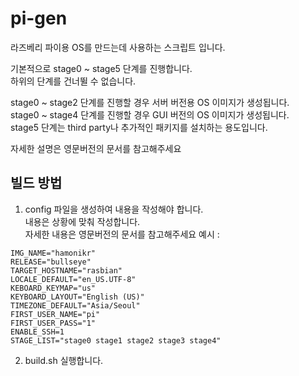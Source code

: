 # pi-gen

라즈베리 파이용 OS를 만드는데 사용하는 스크립트 입니다.

기본적으로 stage0 ~ stage5 단계를 진행합니다.  
하위의 단계를 건너뛸 수 없습니다.

stage0 ~ stage2 단계를 진행할 경우 서버 버전용 OS 이미지가 생성됩니다.  
stage0 ~ stage4 단계를 진행할 경우 GUI 버전의 OS 이미지가 생성됩니다.  
stage5 단계는 third party나 추가적인 패키지를 설치하는 용도입니다.

자세한 설명은 영문버전의 문서를 참고해주세요

## 빌드 방법

1. config 파일을 생성하여 내용을 작성해야 합니다.  
내용은 상황에 맞춰 작성합니다.  
자세한 내용은 영문버전의 문서를 참고해주세요
예시 :
```
IMG_NAME="hamonikr"
RELEASE="bullseye"
TARGET_HOSTNAME="rasbian"
LOCALE_DEFAULT="en_US.UTF-8"
KEBOARD_KEYMAP="us"
KEYBOARD_LAYOUT="English (US)"
TIMEZONE_DEFAULT="Asia/Seoul"
FIRST_USER_NAME="pi"
FIRST_USER_PASS="1"
ENABLE_SSH=1
STAGE_LIST="stage0 stage1 stage2 stage3 stage4"
```

2. build.sh 실행합니다.